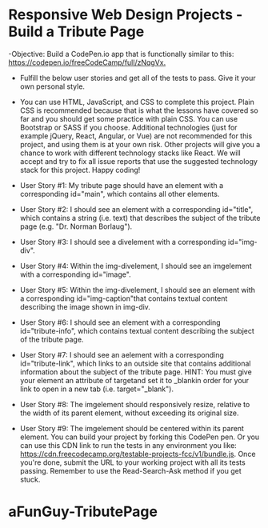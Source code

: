 # Responsive Web Design Projects - Build a Tribute Page

-Objective: Build a CodePen.io app that is functionally similar to this: <https://codepen.io/freeCodeCamp/full/zNqgVx.>

- Fulfill the below user stories and get all of the tests to pass. Give it your own personal style.

- You can use HTML, JavaScript, and CSS to complete this project. Plain CSS is recommended because that is what the lessons have covered so far and you should get some practice with plain CSS. You can use Bootstrap or SASS if you choose. Additional technologies (just for example jQuery, React, Angular, or Vue) are not recommended for this project, and using them is at your own risk. Other projects will give you a chance to work with different technology stacks like React. We will accept and try to fix all issue reports that use the suggested technology stack for this project. Happy coding!

- User Story #1: My tribute page should have an element with a corresponding id="main", which contains all other elements.
- User Story #2: I should see an element with a corresponding id="title", which contains a string (i.e. text) that describes the subject of the tribute page (e.g. "Dr. Norman Borlaug").
- User Story #3: I should see a divelement with a corresponding id="img-div".
- User Story #4: Within the img-divelement, I should see an imgelement with a corresponding id="image".
- User Story #5: Within the img-divelement, I should see an element with a corresponding id="img-caption"that contains textual content describing the image shown in img-div.
- User Story #6: I should see an element with a corresponding id="tribute-info", which contains textual content describing the subject of the tribute page.
- User Story #7: I should see an aelement with a corresponding id="tribute-link", which links to an outside site that contains additional information about the subject of the tribute page. HINT: You must give your element an attribute of targetand set it to \_blankin order for your link to open in a new tab (i.e. target="\_blank").
- User Story #8: The imgelement should responsively resize, relative to the width of its parent element, without exceeding its original size.
- User Story #9: The imgelement should be centered within its parent element.
  You can build your project by forking this CodePen pen. Or you can use this CDN link to run the tests in any environment you like: https://cdn.freecodecamp.org/testable-projects-fcc/v1/bundle.js.
  Once you're done, submit the URL to your working project with all its tests passing.
  Remember to use the Read-Search-Ask method if you get stuck.

# aFunGuy-TributePage
